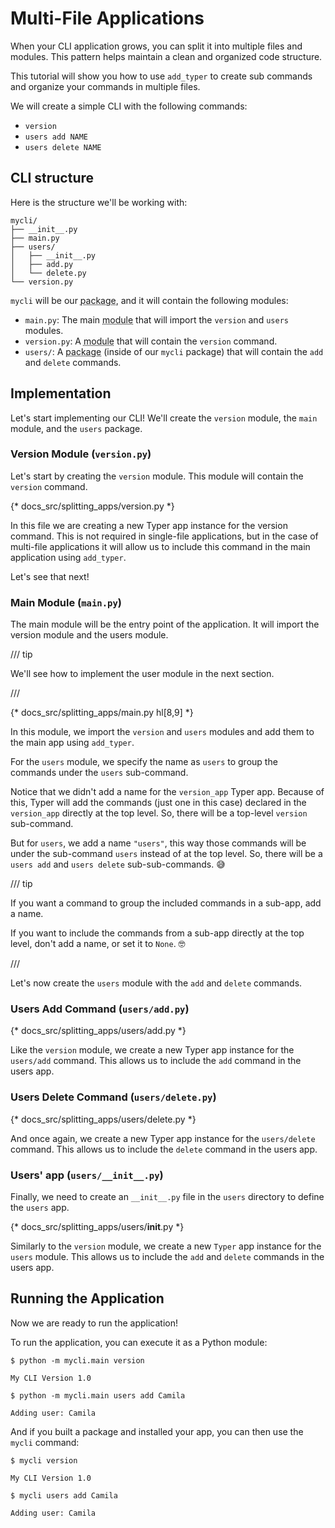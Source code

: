 # Multi-File Applications

When your CLI application grows, you can split it into multiple files and modules. This pattern helps maintain a clean and organized code structure.

This tutorial will show you how to use `add_typer` to create sub commands and organize your commands in multiple files.

We will create a simple CLI with the following commands:

- `version`
- `users add NAME`
- `users delete NAME`

## CLI structure

Here is the structure we'll be working with:

```text
mycli/
├── __init__.py
├── main.py
├── users/
│   ├── __init__.py
│   ├── add.py
│   └── delete.py
└── version.py
```

`mycli` will be our <abbr title="a directory with an __init__.py file">package</abbr>, and it will contain the following modules:

- `main.py`: The main <abbr title="a Python file that can be imported">module</abbr> that will import the `version` and `users` modules.
- `version.py`: A <abbr title="a Python file that can be imported">module</abbr> that will contain the `version` command.
- `users/`: A <abbr title="another directory with an __init__.py file">package</abbr> (inside of our `mycli` package) that will contain the `add` and `delete` commands.

## Implementation

Let's start implementing our CLI! We'll create the `version` module, the `main` module, and the `users` package.

### Version Module (`version.py`)

Let's start by creating the `version` module. This module will contain the `version` command.

{* docs_src/splitting_apps/version.py *}

In this file we are creating a new Typer app instance for the version command. This is not required in single-file applications, but in the case of multi-file applications it will allow us to include this command in the main application using `add_typer`.

Let's see that next!

### Main Module (`main.py`)

The main module will be the entry point of the application. It will import the version module and the users module.

/// tip

We'll see how to implement the user module in the next section.

///

{* docs_src/splitting_apps/main.py hl[8,9] *}

In this module, we import the `version` and `users` modules and add them to the main app using `add_typer`.

For the `users` module, we specify the name as `users` to group the commands under the `users` sub-command.

Notice that we didn't add a name for the `version_app` Typer app. Because of this, Typer will add the commands (just one in this case) declared in the `version_app` directly at the top level. So, there will be a top-level `version` sub-command.

But for `users`, we add a name `"users"`, this way those commands will be under the sub-command `users` instead of at the top level. So, there will be a `users add` and `users delete` sub-sub-commands. 😅

/// tip

If you want a command to group the included commands in a sub-app, add a name.

If you want to include the commands from a sub-app directly at the top level, don't add a name, or set it to `None`. 🤓

///

Let's now create the `users` module with the `add` and `delete` commands.

### Users Add Command (`users/add.py`)

{* docs_src/splitting_apps/users/add.py *}

Like the `version` module, we create a new Typer app instance for the `users/add` command. This allows us to include the `add` command in the users app.

### Users Delete Command (`users/delete.py`)

{* docs_src/splitting_apps/users/delete.py *}

And once again, we create a new Typer app instance for the `users/delete` command. This allows us to include the `delete` command in the users app.

### Users' app (`users/__init__.py`)

Finally, we need to create an `__init__.py` file in the `users` directory to define the `users` app.

{* docs_src/splitting_apps/users/__init__.py *}

Similarly to the `version` module, we create a new `Typer` app instance for the `users` module. This allows us to include the `add` and `delete` commands in the users app.

## Running the Application

Now we are ready to run the application!

To run the application, you can execute it as a Python module:

<div class="termy">

```console
$ python -m mycli.main version

My CLI Version 1.0

$ python -m mycli.main users add Camila

Adding user: Camila
```

</div>

And if you built a package and installed your app, you can then use the `mycli` command:

<div class="termy">

```console
$ mycli version

My CLI Version 1.0

$ mycli users add Camila

Adding user: Camila
